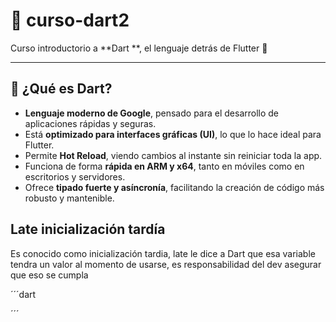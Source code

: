 # 📘 curso-dart2  
Curso introductorio a **Dart **, el lenguaje detrás de Flutter 🚀  

---

## 🔹 ¿Qué es Dart?  

- **Lenguaje moderno de Google**, pensado para el desarrollo de aplicaciones rápidas y seguras.  
- Está **optimizado para interfaces gráficas (UI)**, lo que lo hace ideal para Flutter.  
- Permite **Hot Reload**, viendo cambios al instante sin reiniciar toda la app.  
- Funciona de forma **rápida en ARM y x64**, tanto en móviles como en escritorios y servidores.  
- Ofrece **tipado fuerte y asíncronía**, facilitando la creación de código más robusto y mantenible.  


## Late inicialización tardía

Es conocido como inicialización tardia, late le dice a Dart que esa variable tendra un valor al momento de usarse, es responsabilidad del dev asegurar que eso se cumpla

´´´dart


´´´